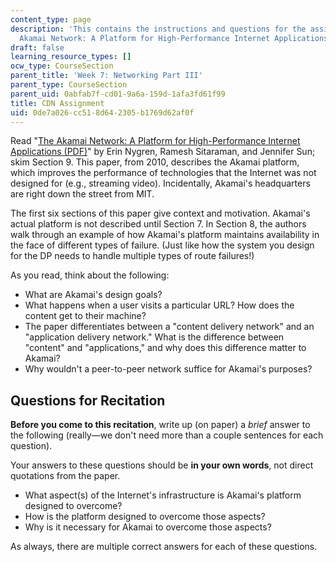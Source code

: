 ```yaml
---
content_type: page
description: 'This contains the instructions and questions for the assignment on "The
  Akamai Network: A Platform for High-Performance Internet Applications."'
draft: false
learning_resource_types: []
ocw_type: CourseSection
parent_title: 'Week 7: Networking Part III'
parent_type: CourseSection
parent_uid: 0abfab7f-cd01-9a6a-159d-1afa3fd61f99
title: CDN Assignment
uid: 0de7a026-cc51-8d64-2305-b1769d62af0f
---
```

Read "[The Akamai Network: A Platform for High-Performance Internet Applications (PDF)](https://www.akamai.com/site/en/documents/research-paper/the-akamai-network-a-platform-for-high-performance-internet-applications-technical-publication.pdf)" by Erin Nygren, Ramesh Sitaraman, and Jennifer Sun; skim Section 9. This paper, from 2010, describes the Akamai platform, which improves the performance of technologies that the Internet was not designed for (e.g., streaming video). Incidentally, Akamai's headquarters are right down the street from MIT.

The first six sections of this paper give context and motivation. Akamai's actual platform is not described until Section 7. In Section 8, the authors walk through an example of how Akamai's platform maintains availability in the face of different types of failure. (Just like how the system you design for the DP needs to handle multiple types of route failures!)

As you read, think about the following:

- What are Akamai's design goals?
- What happens when a user visits a particular URL? How does the content get to their machine?
- The paper differentiates between a "content delivery network" and an "application delivery network." What is the difference between "content" and "applications," and why does this difference matter to Akamai?
- Why wouldn't a peer-to-peer network suffice for Akamai's purposes?

## Questions for Recitation

**Before you come to this recitation**, write up (on paper) a *brief* answer to the following (really—we don't need more than a couple sentences for each question).  

Your answers to these questions should be **in your own words**, not direct quotations from the paper.

- What aspect(s) of the Internet's infrastructure is Akamai's platform designed to overcome?
- How is the platform designed to overcome those aspects?
- Why is it necessary for Akamai to overcome those aspects?

As always, there are multiple correct answers for each of these questions.